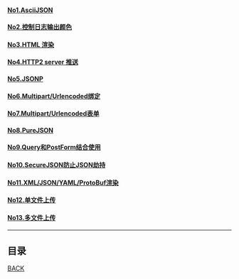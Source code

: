 #### [No1.AsciiJSON](gin/001AsciiJSON.md)
#### [No2.控制日志输出颜色](gin/002ControllingLogOutputColoring.md)
#### [No3.HTML 渲染](gin/003HTMLReader.md)
#### [No4.HTTP2 server 推送](gin/004HTTP2ServerPusher.md)
#### [No5.JSONP](gin/005JSONP.md)
#### [No6.Multipart/Urlencoded绑定](gin/006MultipartUrlencodedBinding.md)
#### [No7.Multipart/Urlencoded表单](gin/007MultipartUrlencodedForm.md)
#### [No8.PureJSON](gin/008PureJSON.md)
#### [No9.Query和PostForm结合使用](gin/009QueryAndPostForm.md)
#### [No10.SecureJSON防止JSON劫持](gin/010SecureJSON.md)
#### [No11.XML/JSON/YAML/ProtoBuf渲染](gin/011XMLJSONYAMLProtoBuf.md)
#### [No12.单文件上传](gin/012UploadedSingleFile.md)
#### [No13.多文件上传](gin/013UploadedMultipleFile.md)
------------------------------------------------------
## 目录
[BACK](../../README.md)